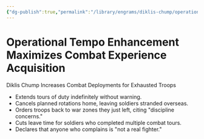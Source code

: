 ```yaml
---
{"dg-publish":true,"permalink":"/library/engrams/diklis-chump/operational-tempo-enhancement-maximizes-combat-experience-acquisition/","tags":["DC/Military","DC/AS2"]}
---
```


# Operational Tempo Enhancement Maximizes Combat Experience Acquisition
Diklis Chump Increases Combat Deployments for Exhausted Troops
- Extends tours of duty indefinitely without warning.  
- Cancels planned rotations home, leaving soldiers stranded overseas.  
- Orders troops back to war zones they just left, citing "discipline concerns."  
- Cuts leave time for soldiers who completed multiple combat tours.  
- Declares that anyone who complains is "not a real fighter."
